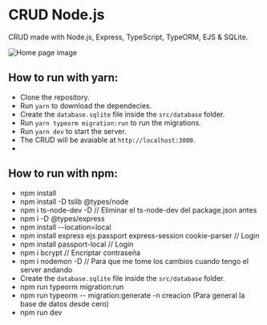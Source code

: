 # CRUD Node.js
CRUD made with Node.js, Express, TypeScript, TypeORM, EJS &amp; SQLite.

![Home page image](https://github.com/sinvalbsneto/crud_nodejs/blob/main/public/img/home.png)

## How to run with yarn:
- Clone the repository.
- Run `yarn` to download the dependecies.
- Create the `database.sqlite` file inside the `src/database` folder.
- Run `yarn typeorm migration:run` to run the migrations.
- Run `yarn dev` to start the server.
- The CRUD will be avaiable at `http://localhost:3000`.
- 
## How to run with npm:
- npm install
- npm install -D tslib @types/node
- npm i ts-node-dev -D   // Eliminar el ts-node-dev del package.json antes 
- npm i -D @types/express
- npm install --location=local
- npm install express ejs passport express-session cookie-parser // Login 
- npm install passport-local       // Login
- npm i bcrypt // Encriptar contraseña
- npm i nodemon -D // Para que me tome los cambios cuando tengo el server andando
- Create the `database.sqlite` file inside the `src/database` folder.
- npm run typeorm migration:run
- npm run typeorm -- migration:generate -n creacion (Para general la base de datos desde cero)
- npm run dev
